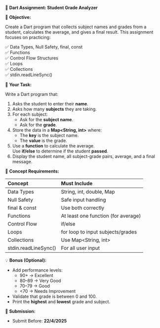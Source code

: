 📘 **Dart Assignment: Student Grade Analyzer** 

🎯 **Objective:**

Create a Dart program that collects subject names and grades from a student, calculates the average, and gives a final result. This assignment focuses on practicing:

✅ Data Types, Null Safety, final, const  
  ✅ Functions  
  ✅ Control Flow Structures  
  ✅ Loops  
  ✅ Collections  
  ✅ stdin.readLineSync()

🧠 **Your Task:**

Write a Dart program that:

1. Asks the student to enter their **name**.  
2. Asks how many **subjects** they are taking.  
3. For each subject:  
   * Ask for the **subject name**.  
   * Ask for the **grade**.  
4. Store the data in a **Map\<String, int\>** where:  
   * The **key** is the subject name.  
   * The **value** is the grade.  
5. Use a **function** to calculate the average.  
    Use **if/else** to determine if the student **passed**.  
6. Display the student name, all subject-grade pairs, average, and a final message.

📌 **Concept Requirements:**

| Concept | Must Include |
| :---- | :---- |
| Data Types | String, int, double, Map |
| Null Safety | Safe input handling |
| final & const | Use both correctly |
| Functions | At least one function (for average) |
| Control Flow | if/else |
| Loops | for loop to input subjects/grades |
| Collections | Use Map\<String, int\> |
| stdin.readLineSync() | For all user input |

💡 **Bonus (Optional):**

* Add performance levels:  
  * 90+ → Excellent  
  * 80–89 → Very Good  
  * 70–79 → Good  
  * \<70 → Needs Improvement  
* Validate that grade is between 0 and 100\.  
* Print the **highest** and **lowest** grade and subject.

📂 **Submission:**

* Submit Before: **22/4/2025**

